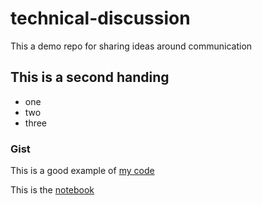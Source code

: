 # technical-discussion
This a demo repo for sharing ideas around communication

## This is a second handing

* one
* two
* three
### Gist

This is a good example of [my code](https://gist.github.com/mfoune/7a043e888232a67a9dd475c04456e00b)

This is the [notebook](technical_documents.ipynb)

